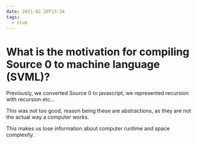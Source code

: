 ```yaml
---
date: 2021-02-20T13:34
tags: 
  - stub
---
```


# What is the motivation for compiling Source 0 to machine language (SVML)?

Previously, we converted Source 0 to javascript, we represented recursion with recursion etc...

This was not too good, reason being these are abstractions, as they are not the actual way a computer works.

This makes us lose information about computer runtime and space complexity.
